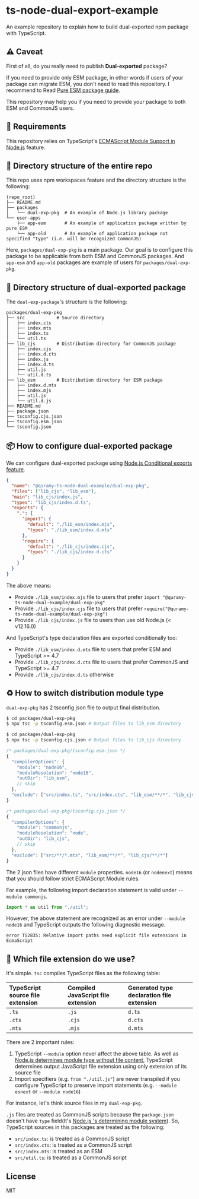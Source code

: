 # ts-node-dual-export-example

An example repository to explain how to build dual-exported npm package with TypeScript.

## :warning: Caveat

First of all, do you really need to publish **Dual-exported** package?

If you need to provide only ESM package, in other words if users of your package can migrate ESM, you don't need to read this repository.
I recommend to Read [Pure ESM package guide](https://gist.github.com/sindresorhus/a39789f98801d908bbc7ff3ecc99d99c).

This repository may help you if you need to provide your package to both ESM and CommonJS users.

## :wrench: Requirements

This repository relies on TypeScript's [ECMAScript Module Support in Node.js](https://devblogs.microsoft.com/typescript/announcing-typescript-4-7-beta/#esm-nodejs) feature.

## :open_file_folder: Directory structure of the entire repo

This repo uses npm workspaces feature and the directory structure is the following:

```
(repo_root)
├── README.md
├── packages
│   └── dual-exp-pkg  # An example of Node.js library package
└── user-apps
    ├── app-esm       # An example of application package written by pure ESM
    └── app-old       # An example of application package not specified "type" (i.e. will be recognized CommonJS)
```

Here, `packages/dual-exp-pkg` is a main package. Our goal is to configure this package to be applicable from both ESM and CommonJS packages.
And `app-esm` and `app-old` packages are example of users for `packages/dual-exp-pkg`.

## :open_file_folder: Directory structure of dual-exported package

The `dual-exp-package`'s structure is the following:

```
packages/dual-exp-pkg
├── src            # Source directory
│   ├── index.cts
│   ├── index.mts
│   ├── index.ts
│   └── util.ts
├── lib_cjs        # Distribution directory for CommonJS package
│   ├── index.cjs
│   ├── index.d.cts
│   ├── index.js
│   ├── index.d.ts
│   ├── util.js
│   └── util.d.ts
├── lib_esm        # Distribution directory for ESM package
│   ├── index.d.mts
│   ├── index.mjs
│   ├── util.js
│   └── util.d.js
├── README.md
├── package.json
├── tsconfig.cjs.json
├── tsconfig.esm.json
└── tsconfig.json
```

## :package: How to configure dual-exported package

We can configure dual-exported package using [Node.js Conditional exports feature](https://nodejs.org/api/packages.html#conditional-exports).

```json
{
  "name": "@quramy-ts-node-dual-example/dual-exp-pkg",
  "files": ["lib_cjs", "lib_esm"],
  "main": "lib_cjs/index.js",
  "types": "lib_cjs/index.d.ts",
  "exports": {
    ".": {
      "import": {
        "default": "./lib_esm/index.mjs",
        "types": "./lib_esm/index.d.mts"
      },
      "require": {
        "default": "./lib_cjs/index.cjs",
        "types": "./lib_cjs/index.d.cts"
      }
    }
  }
}
```

The above means:

- Provide `./lib_esm/index.mjs` file to users that prefer `import "@quramy-ts-node-dual-example/dual-exp-pkg"`
- Provide `./lib_cjs/index.cjs` file to users that prefer `require("@quramy-ts-node-dual-example/dual-exp-pkg")`
- Provide `./lib_cjs/index.js` file to users than use old Node.js (< v12.16.0)

And TypeScript's type declaration files are exported conditionally too:

- Provide `./lib_esm/index.d.mts` file to users that prefer ESM and TypeScript >= 4.7
- Provide `./lib_cjs/index.d.cts` file to users that prefer CommonJS and TypeScript >= 4.7
- Provide `./llb_cjs/index.d.ts` otherwise

## :recycle: How to switch distribution module type

`dual-exp-pkg` has 2 tsconfig json file to output final distribution.

```sh
$ cd packages/dual-exp-pkg
$ npx tsc -p tsconfig.esm.json # Output files to lib_esm directory
```

```sh
$ cd packages/dual-exp-pkg
$ npx tsc -p tsconfig.cjs.json # Output files to lib_cjs directory
```

```js
/* packages/dual-exp-pkg/tsconfig.esm.json */
{
  "compilerOptions": {
    "module": "node16",
    "moduleResolution": "node16",
    "outDir": "lib_esm",
    // skip
  },
  "exclude": ["src/index.ts", "src/index.cts", "lib_esm/**/*", "lib_cjs/**/*"]
}
```

```js
/* packages/dual-exp-pkg/tsconfig.cjs.json */
{
  "compilerOptions": {
    "module": "commonjs",
    "moduleResolution": "node",
    "outDir": "lib_cjs",
    // skip
  },
  "exclude": ["src/**/*.mts", "lib_esm/**/*", "lib_cjs/**/*"]
}
```

The 2 json files have different `module` properties. `node16` (or `nodenext`) means that you should follow strict ECMAScript Module rules.

For example, the following import declaration statement is valid under `--module commonjs`.

```ts
import * as util from "./util";
```

However, the above statement are recognized as an error under `--module node16` and TypeScript outputs the following diagnostic message.

```
error TS2835: Relative import paths need explicit file extensions in EcmaScript
```

## :memo: Which file extension do we use?

It's simple. `tsc` compiles TypeScript files as the following table:

| TypeScript source file extension | Compiled JavaScript file extension | Generated type declaration file extension |
| :------------------------------- | :--------------------------------- | :---------------------------------------- |
| `.ts`                            | `.js`                              | `d.ts`                                    |
| `.cts`                           | `.cjs`                             | `d.cts`                                   |
| `.mts`                           | `.mjs`                             | `d.mts`                                   |

There are 2 important rules:

1. TypeScript `--module` option never affect the above table. As well as [Node.js determines module type without file content](https://nodejs.org/api/packages.html#determining-module-system), TypeScript determines output JavaScript file extension using only extension of its source file
1. Import specifiers (e.g. `from "./util.js"`) are never transpiled if you configure TypeScript to preserve import statements (e.g. `--module esnext` or `--module node16`)

For instance, let's think source files in my `dual-exp-pkg`.

`.js` files are treated as CommonJS scripts because the `package.json` doesn't have `type` field(It's [Node.js 's determining module system](https://nodejs.org/api/packages.html#determining-module-system)).
So, TypeScript sources in this packages are treated as the following:

- `src/index.ts`: is treated as a CommonJS script
- `src/index.cts`: is treated as a CommonJS script
- `src/index.mts`: is treated as an ESM
- `src/util.ts`: is treated as a CommonJS script

## License

MIT
